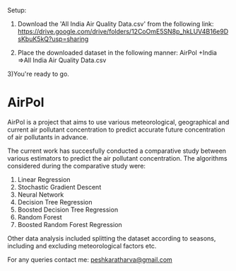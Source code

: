 Setup:
1) Download the 'All India Air Quality Data.csv' from the following link:
https://drive.google.com/drive/folders/12CoOmE5SN8p_hkLUV4B16e9DsKbuK5kQ?usp=sharing

2) Place the downloaded dataset in the following manner:
  AirPol
    +India
      =>All India Air Quality Data.csv
 
 3)You're ready to go.

# AirPol
AirPol is a project that aims to use various meteorological, geographical and current air pollutant concentration to predict accurate future concentration of air pollutants in advance. 

The current work has succesfully conducted a comparative study between various estimators to predict the air pollutant concentration.
The algorithms considered during the comparative study were:
1) Linear Regression
2) Stochastic Gradient Descent
3) Neural Network
4) Decision Tree Regression
5) Boosted Decision Tree Regression
6) Random Forest
7) Boosted Random Forest Regression

Other data analysis included splitting the dataset according to seasons, including and excluding meteorological factors etc.

For any queries contact me: peshkaratharva@gmail.com
